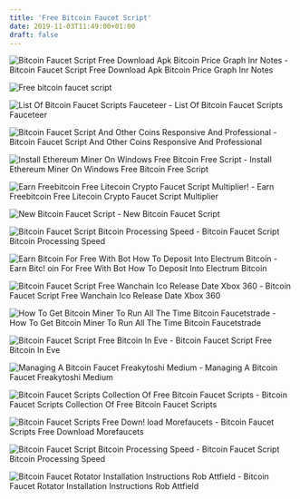 ```yaml
---
title: 'Free Bitcoin Faucet Script'
date: 2019-11-03T11:49:00+01:00
draft: false
---
```


![Bitcoin Faucet Script Free Download Apk Bitcoin Price Graph Inr Notes - ](http://apk-dl.com/detail/screenshot/VPFKu-vdLmnvXl_HtqJT3v-3emR8a0IFlXFTvqP1z5O2_CQb4bLNgowWuuMioera-c8=h900.png "Bitcoin Faucet Script Free Download Apk Bitcoin Price Graph Inr Notes | Free bitcoin faucet script") Bitcoin Faucet Script Free Download Apk Bitcoin Price Graph Inr Notes

![Free bitcoin faucet script](https://codecanyon.img.customer.envatousercontent.com/files/244554039/preview.jpg?auto=compress%2Cformat&fit=crop&crop=top&w=590&h=300&s=a35e517470f51376d585f5e4e58caaf4 "Free bitcoin faucet script") 

![List Of Bitcoin Faucet Scripts Fauceteer - ](https://fauceteer.pw/wp-content/uploads/2019/01/Screenshot_5.png "List Of Bitcoin Faucet Scripts Fauceteer | Free bitcoin f!   aucet script") List Of Bitcoin Faucet Scripts Fauceteer

![Bitcoin Faucet Script And Other Coins Responsive And Professional - ](https://i.ytimg.com/vi/uoMvJ-unyfs/maxresdefault.jpg "Bitcoin Faucet Script And Other Coins Responsive And Professional | Free bitcoin faucet script") Bitcoin Faucet Script And Other Coins Responsive And Professional

![Install Ethereum Miner On Windows Free Bitcoin Free Script - ](https://qph.fs.quoracdn.net/main-qimg-38e4d6f1f8f001b4d4e546fb8a5cca6e.webp "Install Ethereum Miner On Windows Free Bitcoin Free Script | Free bitcoin faucet script") Install Ethereum Miner On Windows Free Bitcoin Free Script

![Earn Freebitcoin Free Litecoin Crypto Faucet Script Multiplier!    - ](https://i.pinimg.com/736x/ef/01/cf/ef01cf65bbf24dbb05d266d4a310c5d8.jpg "Earn Freebitcoin Free Litecoin Crypto Faucet Scrip!   t Multiplier | Free bitcoin faucet script") Earn Freebitcoin Free Litecoin Crypto Faucet Script Multiplier

![New Bitcoin Faucet Script - ](https://i.imgur.com/EVAJnPn.jpg "New Bitcoin Faucet Script | Free bitcoin faucet script") New Bitcoin Faucet Script

![Bitcoin Faucet Script Bitcoin Processing Speed - ](http://www.cryptonavigator.com/uploads/posts/2014-06/1403640252_bitcoin-faucet-script-03.png "Bitcoin Faucet Script Bitcoin Processing Speed | Free bitcoin faucet script") Bitcoin Faucet Script Bitcoin Processing Speed

![Earn Bitcoin For Free With Bot How To Deposit Into Electrum Bitcoin - ](https://i.ytimg.com/vi/BWpcsyBtYCM/maxresdefault.jpg "Earn Bitcoin For Free With Bot How To Deposit Into Electrum Bitcoin | Free bitcoin faucet script") Earn Bitc! oin For Free With Bot How To Deposit Into Electrum Bitcoin

![Bitcoin Faucet Script Free Wanchain Ico Release Date Xbox 360 - ](https://i.ytimg.com/vi/X-QHkXSCE8I/maxresdefault.jpg "Bitcoin Faucet Script Free Wanchain Ico Release Date Xbox 360 | Free bitcoin faucet script") Bitcoin Faucet Script Free Wanchain Ico Release Date Xbox 360

![How To Get Bitcoin Miner To Run All The Time Bitcoin Faucetstrade - ](http://2.bp.blogspot.com/-nl3Z7HOJz5o/Vol7VBQTUwI/AAAAAAAAEU8/oEJs_WnH9ZQ/s1600/moonbitcoin%20review%20legit%20or%20scam%202016%20BTC.PNG "How To Get Bitcoin Miner To Run All The Time Bitcoin Faucetstrade | Free bitcoin faucet script") How To Get Bitcoin Miner To Run All The Time Bitcoin Faucetstrade

![Bitcoin Faucet Script Free Bitcoin In Eve - ](http://onlineoverload.com/wp-content/uploads/2018/12/bonusbitcoin-refer.jpg "Bitco!   in Faucet Script Free Bitcoin In Eve | Free bitcoin faucet script") Bitcoin Faucet Script Free Bitcoin In Eve

![Managing A Bitcoin Faucet Freakytoshi Medium - ](https://miro.medium.com/max/1400/1*IRsDp0ziVIthsSY_HSPnnw.png "Managing A Bitcoin Faucet Freakytoshi Medium | Free bitcoin faucet script") Managing A Bitcoin Faucet Freakytoshi Medium

![Bitcoin Faucet Scripts Collection Of Free Bitcoin Faucet Scripts - ](http://bitfoundation.net/wp-content/uploads/2017/11/faucetinabox-image.png "Bitcoin Faucet Scripts Collection Of Free Bitcoin Faucet Scripts | Free bitcoin faucet script") Bitcoin Faucet Scripts Collection Of Free Bitcoin Faucet Scripts

![Bitcoin Faucet Scripts Free Down!   load Morefaucets - ](https://morefaucets.com/wp-content/uploads/2018/10/bitcoin-faucet-script-300x220.jpg "Bitcoin Faucet Scripts Free Download Morefaucets | Free bitcoin faucet script") Bitcoin Faucet Scripts Free Download Morefaucets

![Bitcoin Faucet Script Bitcoin Processing Speed - ](http://i.imgur.com/GuMX7U1.png "Bitcoin Faucet Script Bitcoin Processing Speed | Free bitcoin faucet script") Bitcoin Faucet Script Bitcoin Processing Speed

![Bitcoin Faucet Rotator Installation Instructions Rob Attfield - ](https://i2.wp.com/www.robertattfield.com/wp-content/uploads/2014/11/freebtc_website.png "Bitcoin Faucet Rotator Installation Instructions Rob Attfield | Free bitcoin faucet script") Bitcoin Faucet Rotator Installation Instructions Rob Attfield